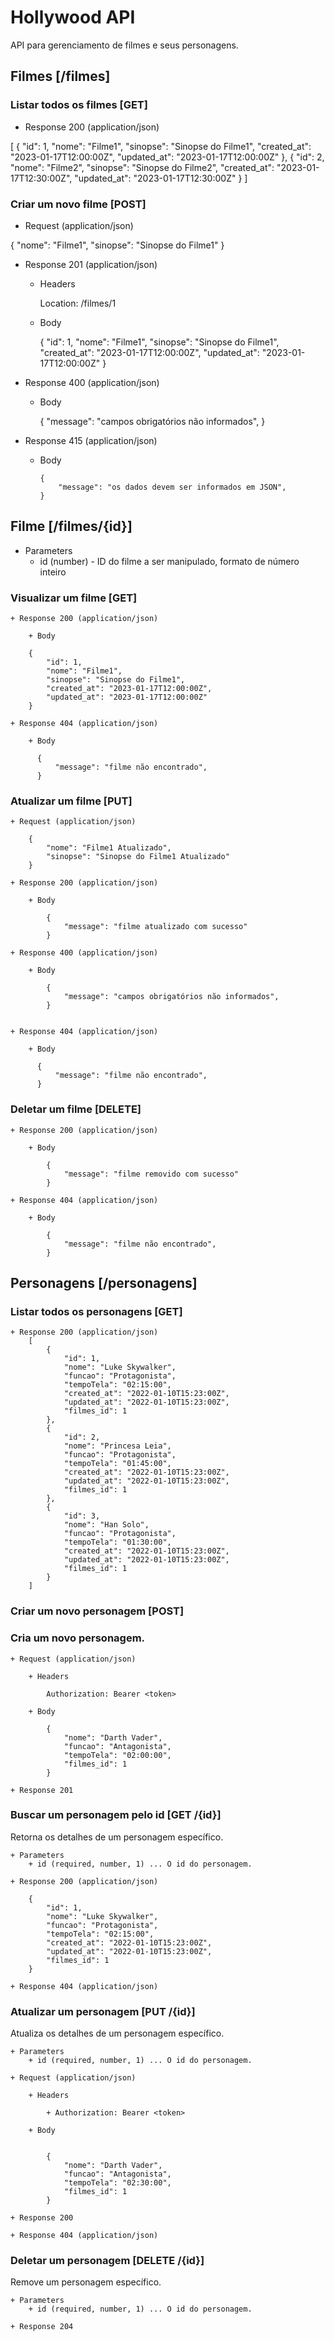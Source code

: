 # Hollywood API

API para gerenciamento de filmes e seus personagens.

## Filmes [/filmes]

### Listar todos os filmes [GET]

+ Response 200 (application/json)

[
    {
        "id": 1,
        "nome": "Filme1",
        "sinopse": "Sinopse do Filme1",
        "created_at": "2023-01-17T12:00:00Z",
        "updated_at": "2023-01-17T12:00:00Z"
    },
    {
        "id": 2,
        "nome": "Filme2",
        "sinopse": "Sinopse do Filme2",
        "created_at": "2023-01-17T12:30:00Z",
        "updated_at": "2023-01-17T12:30:00Z"
    }
]

### Criar um novo filme [POST]

+ Request (application/json)


{
"nome": "Filme1",
"sinopse": "Sinopse do Filme1"
}

+ Response 201 (application/json)

    + Headers

        Location: /filmes/1

    + Body



      {
          "id": 1,
          "nome": "Filme1",
          "sinopse": "Sinopse do Filme1",
          "created_at": "2023-01-17T12:00:00Z",
          "updated_at": "2023-01-17T12:00:00Z"
      }

+ Response 400 (application/json)

    + Body

      {
          "message": "campos obrigatórios não informados",
      }


+ Response 415 (application/json)

    + Body

          {
              "message": "os dados devem ser informados em JSON",
          }

## Filme [/filmes/{id}]

+ Parameters
    + id (number) - ID do filme a ser manipulado, formato de número inteiro

### Visualizar um filme [GET]

    + Response 200 (application/json)

        + Body

        {
            "id": 1,
            "nome": "Filme1",
            "sinopse": "Sinopse do Filme1",
            "created_at": "2023-01-17T12:00:00Z",
            "updated_at": "2023-01-17T12:00:00Z"
        }

    + Response 404 (application/json)

        + Body

          {
              "message": "filme não encontrado",
          }

### Atualizar um filme [PUT]

    + Request (application/json)

        {
            "nome": "Filme1 Atualizado",
            "sinopse": "Sinopse do Filme1 Atualizado"
        }

    + Response 200 (application/json)

        + Body

            {
                "message": "filme atualizado com sucesso"
            }

    + Response 400 (application/json)

        + Body

            {
                "message": "campos obrigatórios não informados",
            }


    + Response 404 (application/json)

        + Body

          {
              "message": "filme não encontrado",
          }

### Deletar um filme [DELETE]

    + Response 200 (application/json)

        + Body

            {
                "message": "filme removido com sucesso"
            }

    + Response 404 (application/json)

        + Body

            {
                "message": "filme não encontrado",
            }

## Personagens [/personagens]

### Listar todos os personagens [GET]

    + Response 200 (application/json)
        [
            {
                "id": 1,
                "nome": "Luke Skywalker",
                "funcao": "Protagonista",
                "tempoTela": "02:15:00",
                "created_at": "2022-01-10T15:23:00Z",
                "updated_at": "2022-01-10T15:23:00Z",
                "filmes_id": 1
            },
            {
                "id": 2,
                "nome": "Princesa Leia",
                "funcao": "Protagonista",
                "tempoTela": "01:45:00",
                "created_at": "2022-01-10T15:23:00Z",
                "updated_at": "2022-01-10T15:23:00Z",
                "filmes_id": 1
            },
            {
                "id": 3,
                "nome": "Han Solo",
                "funcao": "Protagonista",
                "tempoTela": "01:30:00",
                "created_at": "2022-01-10T15:23:00Z",
                "updated_at": "2022-01-10T15:23:00Z",
                "filmes_id": 1
            }
        ]

### Criar um novo personagem [POST]

### Cria um novo personagem.

    + Request (application/json)

        + Headers

            Authorization: Bearer <token>

        + Body

            {
                "nome": "Darth Vader",
                "funcao": "Antagonista",
                "tempoTela": "02:00:00",
                "filmes_id": 1
            }

    + Response 201

### Buscar um personagem pelo id [GET /{id}]

Retorna os detalhes de um personagem específico.

    + Parameters
        + id (required, number, 1) ... O id do personagem.

    + Response 200 (application/json)

        {
            "id": 1,
            "nome": "Luke Skywalker",
            "funcao": "Protagonista",
            "tempoTela": "02:15:00",
            "created_at": "2022-01-10T15:23:00Z",
            "updated_at": "2022-01-10T15:23:00Z",
            "filmes_id": 1
        }

    + Response 404 (application/json)

### Atualizar um personagem [PUT /{id}]

Atualiza os detalhes de um personagem específico.

    + Parameters
        + id (required, number, 1) ... O id do personagem.

    + Request (application/json)

        + Headers

            + Authorization: Bearer <token>

        + Body


            {
                "nome": "Darth Vader",
                "funcao": "Antagonista",
                "tempoTela": "02:30:00",
                "filmes_id": 1
            }

    + Response 200

    + Response 404 (application/json)

### Deletar um personagem [DELETE /{id}]

Remove um personagem específico.

    + Parameters
        + id (required, number, 1) ... O id do personagem.

    + Response 204
